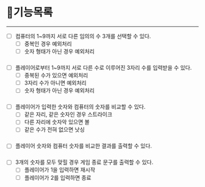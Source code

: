 # 📃기능목록

-------------------------------

- [ ] 컴퓨터의 1~9까지 서로 다른 임의의 수 3개를 선택할 수 있다.
  - [ ] 중복인 경우 예외처리
  - [ ] 숫자 형태가 아닌 경우 예외처리
###
- [ ] 플레이어로부터 1~9까지 서로 다른 수로 이루어진 3자리 수를 입력받을 수 있다.
  - [ ] 중복된 수가 있으면 예외처리
  - [ ] 3자리 수가 아니면 예외처리
  - [ ] 숫자 형태가 아닌 경우 예외처리
###
- [ ] 플레이어가 입력한 숫자와 컴퓨터의 숫자를 비교할 수 있다.
  - [ ] 같은 자리, 같은 숫자인 경우 스트라이크
  - [ ] 다른 자리에 숫자악 있으면 볼
  - [ ] 같은 수가 전혀 없으면 낫싱
###
- [ ] 플레이어 숫자와 컴퓨터 숫자를 비교한 결과를 출력할 수 있다.
###
- [ ] 3개의 숫자를 모두 맞힐 경우 게임 종료 문구를 출력할 수 있다.
  - [ ] 플레이어가 1을 입력하면 재시작
  - [ ] 플레이어가 2를 입력하면 종료
